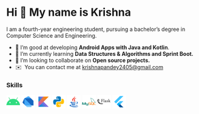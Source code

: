 Hi 👋 My name is Krishna
========================

I am a fourth-year engineering student, pursuing a bachelor’s degree in Computer Science and Engineering.

* 📱 I’m good at developing **Android Apps with Java and Kotlin**.
* 🌱 I’m currently learning **Data Structures & Algorithms and Sprint Boot.**
* 🤝 I’m looking to collaborate on **Open source projects.**
* ✉️  You can contact me at [krishnapandey2405@gmail.com](mailto:krishnapandey2405@gmail.com)




### Skills

<p align="left">
<a href="https://docs.microsoft.com/en-us/cpp/?view=msvc-170" target="_blank" rel="noreferrer"><img src="android.svg" width="36" height="36" alt="C" /></a>
<a href="https://dart.dev/" target="_blank" rel="noreferrer"><img src="/icons/dart.svg" width="36" height="36" alt="Dart" /></a>
<a href="https://developer.mozilla.org/en-US/docs/Web/JavaScript" target="_blank" rel="noreferrer">
<a href="https://kotlinlang.org/" target="_blank" rel="noreferrer"><img src="/icons/kotlin.svg" width="36" height="36" alt="Kotlin" /></a>
<a href="https://www.python.org/" target="_blank" rel="noreferrer"><img src="/icons/python.svg" width="36" height="36" alt="Python" /></a>
<a href="https://www.oracle.com/java/" target="_blank" rel="noreferrer"><img src="/icons/java.svg" width="36" height="36" alt="Java" /></a>
<a href="https://www.mysql.com/" target="_blank" rel="noreferrer"><img src="/icons/mysql.svg" width="36" height="36" alt="MySQL" /></a>
<a href="https://flask.palletsprojects.com/en/2.0.x/" target="_blank" rel="noreferrer"><img src="/icons/python_flask.svg" width="36" height="36" alt="Flask" /></a>
<a href="https://flutter.dev/" target="_blank" rel="noreferrer"><img src="/icons/flutter.svg" width="36" height="36" alt="Flutter" /></a>
</p>

